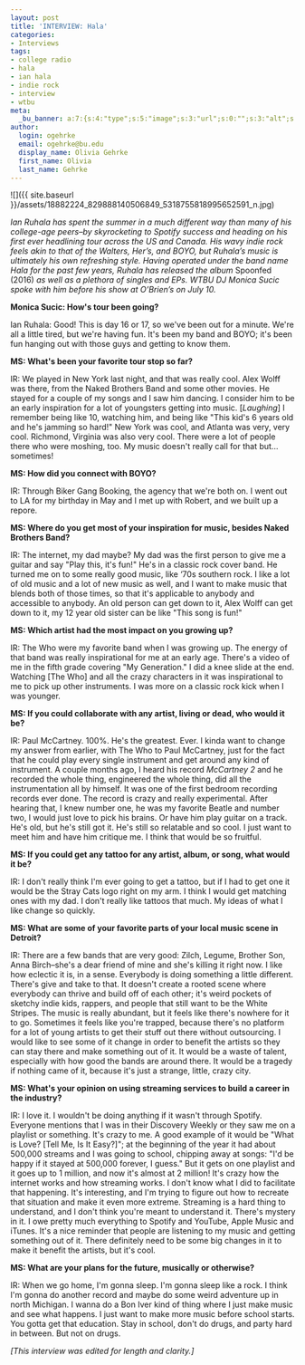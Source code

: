 ```yaml
---
layout: post
title: 'INTERVIEW: Hala'
categories:
- Interviews
tags:
- college radio
- hala
- ian hala
- indie rock
- interview
- wtbu
meta:
  _bu_banner: a:7:{s:4:"type";s:5:"image";s:3:"url";s:0:"";s:3:"alt";s:0:"";s:7:"post_id";s:0:"";s:4:"html";s:0:"";s:8:"position";s:12:"contentWidth";s:7:"caption";s:0:"";}
author:
  login: ogehrke
  email: ogehrke@bu.edu
  display_name: Olivia Gehrke
  first_name: Olivia
  last_name: Gehrke
---
```

![]({{ site.baseurl }}/assets/18882224_829888140506849_5318755818995652591_n.jpg)

_Ian Ruhala has spent the summer in a much different way than many of his college-age peers–by skyrocketing to Spotify success and heading on his first ever headlining tour across the US and Canada. His wavy indie rock feels akin to that of the Walters, Her’s, and BOYO, but Ruhala’s music is ultimately his own refreshing style. Having operated under the band name Hala for the past few years, Ruhala has released the album_ Spoonfed (2016) _as well as a plethora of singles and EPs. WTBU DJ Monica Sucic spoke with him before his show at O’Brien’s on July 10._

**Monica Sucic: How's tour been going?**

Ian Ruhala: Good! This is day 16 or 17, so we've been out for a minute. We're all a little tired, but we're having fun. It's been my band and BOYO; it's been fun hanging out with those guys and getting to know them. 

**MS: What's been your favorite tour stop so far?**

IR: We played in New York last night, and that was really cool. Alex Wolff was there, from the Naked Brothers Band and some other movies. He stayed for a couple of my songs and I saw him dancing. I consider him to be an early inspiration for a lot of youngsters getting into music. \[_Laughing_\] I remember being like 10, watching him, and being like "This kid's 6 years old and he's jamming so hard!" New York was cool, and Atlanta was very, very cool. Richmond, Virginia was also very cool. There were a lot of people there who were moshing, too. My music doesn't really call for that but... sometimes!

**MS: How did you connect with BOYO?**

IR: Through Biker Gang Booking, the agency that we're both on. I went out to LA for my birthday in May and I met up with Robert, and we built up a repore. 

**MS: Where do you get most of your inspiration for music, besides Naked Brothers Band?**

IR: The internet, my dad maybe? My dad was the first person to give me a guitar and say "Play this, it's fun!" He's in a classic rock cover band. He turned me on to some really good music, like ‘70s southern rock. I like a lot of old music and a lot of new music as well, and I want to make music that blends both of those times, so that it's applicable to anybody and accessible to anybody. An old person can get down to it, Alex Wolff can get down to it, my 12 year old sister can be like "This song is fun!"

**MS: Which artist had the most impact on you growing up?**

IR: The Who were my favorite band when I was growing up. The energy of that band was really inspirational for me at an early age. There's a video of me in the fifth grade covering "My Generation." I did a knee slide at the end. Watching \[The Who\] and all the crazy characters in it was inspirational to me to pick up other instruments. I was more on a classic rock kick when I was younger. 

**MS: If you could collaborate with any artist, living or dead, who would it be?**

IR: Paul McCartney. 100%. He's the greatest. Ever. I kinda want to change my answer from earlier, with The Who to Paul McCartney, just for the fact that he could play every single instrument and get around any kind of instrument. A couple months ago, I heard his record _McCartney 2_ and he recorded the whole thing, engineered the whole thing, did all the instrumentation all by himself. It was one of the first bedroom recording records ever done. The record is crazy and really experimental. After hearing that, I knew number one, he was my favorite Beatle and number two, I would just love to pick his brains. Or have him play guitar on a track. He's old, but he's still got it. He's still so relatable and so cool. I just want to meet him and have him critique me. I think that would be so fruitful.

**MS: If you could get any tattoo for any artist, album, or song, what would it be?**

IR: I don't really think I'm ever going to get a tattoo, but if I had to get one it would be the Stray Cats logo right on my arm. I think I would get matching ones with my dad. I don't really like tattoos that much. My ideas of what I like change so quickly. 

**MS: What are some of your favorite parts of your local music scene in Detroit?**

IR: There are a few bands that are very good: Zilch, Legume, Brother Son, Anna Birch–she's a dear friend of mine and she's killing it right now. I like how eclectic it is, in a sense. Everybody is doing something a little different. There's give and take to that. It doesn't create a rooted scene where everybody can thrive and build off of each other; it's weird pockets of sketchy indie kids, rappers, and people that still want to be the White Stripes. The music is really abundant, but it feels like there's nowhere for it to go. Sometimes it feels like you're trapped, because there's no platform for a lot of young artists to get their stuff out there without outsourcing. I would like to see some of it change in order to benefit the artists so they can stay there and make something out of it. It would be a waste of talent, especially with how good the bands are around there. It would be a tragedy if nothing came of it, because it's just a strange, little, crazy city.

**MS: What's your opinion on using streaming services to build a career in the industry?**

IR: I love it. I wouldn't be doing anything if it wasn't through Spotify. Everyone mentions that I was in their Discovery Weekly or they saw me on a playlist or something. It's crazy to me. A good example of it would be "What is Love? \[Tell Me, Is It Easy?\]"; at the beginning of the year it had about 500,000 streams and I was going to school, chipping away at songs: "I'd be happy if it stayed at 500,000 forever, I guess." But it gets on one playlist and it goes up to 1 million, and now it's almost at 2 million! It's crazy how the internet works and how streaming works. I don't know what I did to facilitate that happening. It's interesting, and I'm trying to figure out how to recreate that situation and make it even more extreme. Streaming is a hard thing to understand, and I don't think you're meant to understand it. There's mystery in it. I owe pretty much everything to Spotify and YouTube, Apple Music and iTunes. It's a nice reminder that people are listening to my music and getting something out of it. There definitely need to be some big changes in it to make it benefit the artists, but it's cool.

**MS: What are your plans for the future, musically or otherwise?**

IR: When we go home, I'm gonna sleep. I'm gonna sleep like a rock. I think I'm gonna do another record and maybe do some weird adventure up in north Michigan. I wanna do a Bon Iver kind of thing where I just make music and see what happens. I just want to make more music before school starts. You gotta get that education. Stay in school, don't do drugs, and party hard in between. But not on drugs. 

_\[This interview was edited for length and clarity.\]_